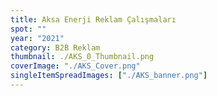 ```yaml
---
title: Aksa Enerji Reklam Çalışmaları
spot: ""
year: "2021"
category: B2B Reklam
thumbnail: ./AKS_0_Thumbnail.png
coverImage: "./AKS_Cover.png"
singleItemSpreadImages: ["./AKS_banner.png"]
---
```

